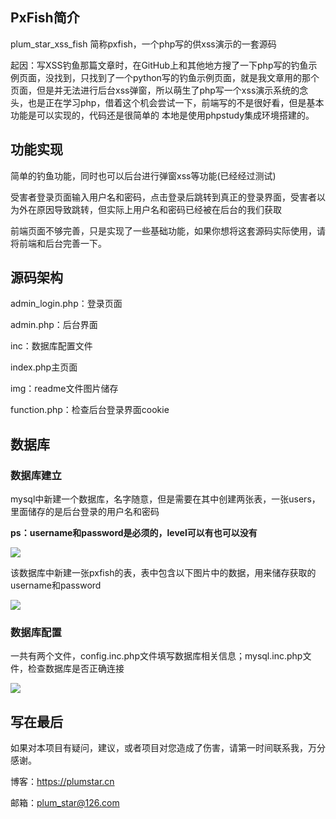 ## PxFish简介

plum_star_xss_fish 简称pxfish，一个php写的供xss演示的一套源码

起因：写XSS钓鱼那篇文章时，在GitHub上和其他地方搜了一下php写的钓鱼示例页面，没找到，只找到了一个python写的钓鱼示例页面，就是我文章用的那个页面，但是并无法进行后台xss弹窗，所以萌生了php写一个xss演示系统的念头，也是正在学习php，借着这个机会尝试一下，前端写的不是很好看，但是基本功能是可以实现的，代码还是很简单的
本地是使用phpstudy集成环境搭建的。

## 功能实现

简单的钓鱼功能，同时也可以后台进行弹窗xss等功能(已经经过测试)

受害者登录页面输入用户名和密码，点击登录后跳转到真正的登录界面，受害者以为外在原因导致跳转，但实际上用户名和密码已经被在后台的我们获取

前端页面不够完善，只是实现了一些基础功能，如果你想将这套源码实际使用，请将前端和后台完善一下。

## 源码架构

admin_login.php：登录页面

admin.php：后台界面

inc：数据库配置文件

index.php主页面

img：readme文件图片储存

function.php：检查后台登录界面cookie

## 数据库

### 数据库建立

mysql中新建一个数据库，名字随意，但是需要在其中创建两张表，一张users，里面储存的是后台登录的用户名和密码

**ps：username和password是必须的，level可以有也可以没有**

![](https://s1.ax1x.com/2022/05/06/OKkp4g.png)

该数据库中新建一张pxfish的表，表中包含以下图片中的数据，用来储存获取的username和password

![](https://s1.ax1x.com/2022/05/06/OKFzE8.png)

### 数据库配置

一共有两个文件，config.inc.php文件填写数据库相关信息；mysql.inc.php文件，检查数据库是否正确连接

![](https://s1.ax1x.com/2022/05/06/OKkSUS.png)

## 写在最后

如果对本项目有疑问，建议，或者项目对您造成了伤害，请第一时间联系我，万分感谢。

博客：https://plumstar.cn

邮箱：plum_star@126.com

